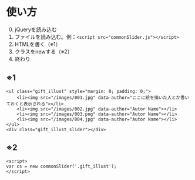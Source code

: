 # 使い方
0. jQueryを読み込む
0. ファイルを読み込む。例：`<script src="commonSlider.js"></script>`
0. HTMLを書く（※1）
0. クラスをnewする（※2）
0. 終わり

## ※1
```
<ul class="gift_illust" style="margin: 0; padding: 0;">
    <li><img src="/images/001.jpg" data-author="ここに絵を描いた人とか書いておくと表示される"></li>
    <li><img src="/images/002.jpg" data-author="Autor Name"></li>
    <li><img src="/images/003.png" data-author="Autor Name"></li>
    <li><img src="/images/004.jpg" data-author="Autor Name"></li>
</ul>
<div class="gift_illust_slider"></div>
```


## ※2
```
<script>
var cs = new commonSlider('.gift_illust');
</script>
```
